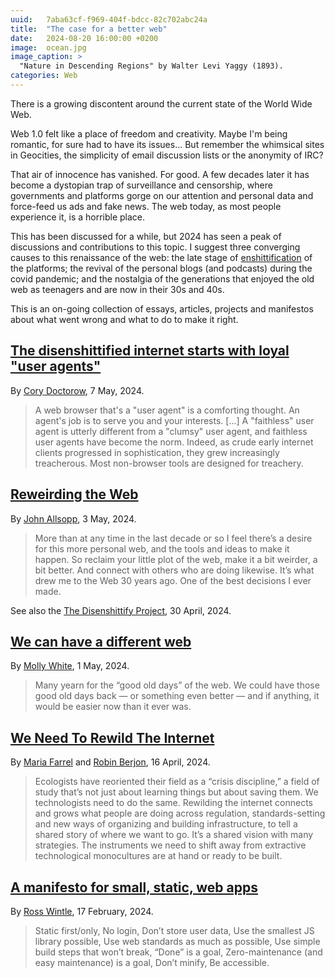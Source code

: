 ```yaml
---
uuid:   7aba63cf-f969-404f-bdcc-82c702abc24a
title:  "The case for a better web"
date:   2024-08-20 16:00:00 +0200
image:  ocean.jpg
image_caption: >
  "Nature in Descending Regions" by Walter Levi Yaggy (1893).
categories: Web
---
```


There is a growing discontent around the current state of the World Wide Web.

Web 1.0 felt like a place of freedom and creativity. Maybe I'm being romantic, for sure had to have its issues... But remember the whimsical sites in Geocities, the simplicity of email discussion lists or the anonymity of IRC?

That air of innocence has vanished. For good. A few decades later it has become a dystopian trap of surveillance and censorship, where governments and platforms gorge on our attention and personal data and force-feed us ads and fake news. The web today, as most people experience it, is a horrible place.

This has been discussed for a while, but 2024 has seen a peak of discussions and contributions to this topic. I suggest three converging causes to this renaissance of the web: the late stage of [enshittification](https://pluralistic.net/2023/01/08/watch-the-surpluses/) of the platforms; the revival of the personal blogs (and podcasts) during the covid pandemic; and the nostalgia of the generations that enjoyed the old web as teenagers and are now in their 30s and 40s.

This is an on-going collection of essays, articles, projects and manifestos about what went wrong and what to do to make it right.

## [The disenshittified internet starts with loyal "user agents"](https://pluralistic.net/2024/05/07/treacherous-computing/)

By [Cory Doctorow](https://mamot.fr/@pluralistic), 7 May, 2024.

> A web browser that's a "user agent" is a comforting thought. An agent's job is to serve you and your interests. \[...\] A "faithless" user agent is utterly different from a "clumsy" user agent, and faithless user agents have become the norm. Indeed, as crude early internet clients progressed in sophistication, they grew increasingly treacherous. Most non-browser tools are designed for treachery.

## [Reweirding the Web](https://webdirections.org/blog/reweirding-the-web/)

By [John Allsopp](https://indieweb.social/@johnallsopp), 3 May, 2024.

> More than at any time in the last decade or so I feel there’s a desire for this more personal web, and the tools and ideas to make it happen. So reclaim your little plot of the web, make it a bit weirder, a bit better. And connect with others who are doing likewise. It’s what drew me to the Web 30 years ago. One of the best decisions I ever made.

See also the [The Disenshittify Project](https://deshittify.us/), 30 April, 2024.

## [We can have a different web](https://www.citationneeded.news/we-can-have-a-different-web/)

By [Molly White](https://hachyderm.io/@molly0xfff), 1 May, 2024.

> Many yearn for the “good old days” of the web. We could have those good old days back — or something even better — and if anything, it would be easier now than it ever was.

## [We Need To Rewild The Internet](https://www.noemamag.com/we-need-to-rewild-the-internet/)

By [Maria Farrel](https://hachyderm.io/@mariafarrell@mastodon.social) and [Robin Berjon](https://hachyderm.io/@robin@mastodon.social), 16 April, 2024.

> Ecologists have reoriented their field as a “crisis discipline,” a field of study that’s not just about learning things but about saving them. We technologists need to do the same. Rewilding the internet connects and grows what people are doing across regulation, standards-setting and new ways of organizing and building infrastructure, to tell a shared story of where we want to go. It’s a shared vision with many strategies. The instruments we need to shift away from extractive technological monocultures are at hand or ready to be built.

## [A manifesto for small, static, web apps](https://rosswintle.uk/2024/02/a-manifesto-for-small-static-web-apps/)

By [Ross Wintle](https://fosstodon.org/@ross), 17 February, 2024.

> Static first/only, No login, Don’t store user data, Use the smallest JS library possible, Use web standards as much as possible, Use simple build steps that won’t break, “Done” is a goal, Zero-maintenance (and easy maintenance) is a goal, Don’t minify, Be accessible.
